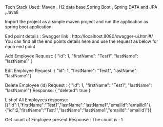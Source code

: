 Tech Stack Used:
  Maven , H2 data base,Spring Boot , Spring  DATA and JPA ,Java8

Import the project as a simple maven project and run the application as spring boot application

End point details :
  Swagger link : http://localhost:8080/swagger-ui.html#/ 
  You can find all the end points details here and use the request as below for each end point
  
  Add Employee 
      Request: { "id": 1, "firstName": "Test1", "lastName": "lastName1" }

  Edit Employee 
        Request: { "id": 1, "firstName": "Test1", "lastName": "lastName1"}

  Delete Employee (id) 
    Request : { "id": 1, "firstName": "Test1", "lastName": "lastName1"}
    Response: { "deleted": true }

  List of All Employees 
    response: [{"id":1,"firstName":"Test1","lastName":"lastName1","emailId":"emailId1"},{"id":2,"firstName":"Test1","lastName":"lastName1","emailId":"emailId1"}]
  
  Get count of Employee present
    Response : The count is : 1
    
    
    
 
